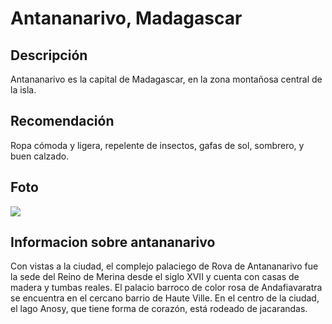 # Antananarivo, Madagascar

## Descripción
Antananarivo es la capital de Madagascar, en la zona montañosa central de la isla.

## Recomendación
Ropa cómoda y ligera, repelente de insectos, gafas de sol, sombrero, y buen calzado. 

## Foto
![](https://content.r9cdn.net/rimg/dimg/5f/a1/6f363d41-city-16091-16587280df5.jpg?width=1200&height=630&xhint=1772&yhint=383&crop=true)

## Informacion sobre antananarivo
Con vistas a la ciudad, el complejo palaciego de Rova de Antananarivo fue la sede del Reino de Merina desde el siglo XVII y cuenta con casas de madera y tumbas reales. El palacio barroco de color rosa de Andafiavaratra se encuentra en el cercano barrio de Haute Ville. En el centro de la ciudad, el lago Anosy, que tiene forma de corazón, está rodeado de jacarandas.
